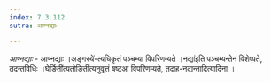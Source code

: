 ```yaml
---
index: 7.3.112
sutra: आण्नद्याः

---
```

_आण्नद्याः_ - आण्नद्याः ।अङ्गस्ये॑-त्यधिकृतं पञ्चम्या विपरिणम्यते ।नद्या॑इति पञ्चम्यन्तेन विशेष्यते, तदन्तविधिः ।घेर्ङिती॑त्यतोङिती॑त्यनुवृत्तं षष्टआ विपरिणम्यते, तदाह-नद्यन्तादित्यादिना ।